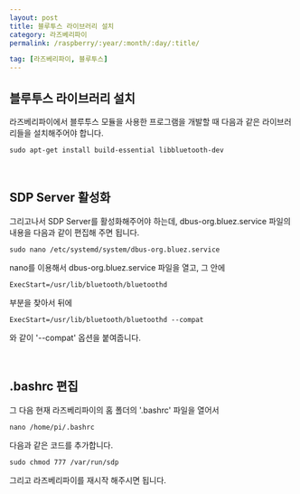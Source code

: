 ```yaml
---
layout: post
title: 블루투스 라이브러리 설치
category: 라즈베리파이
permalink: /raspberry/:year/:month/:day/:title/

tag: [라즈베리파이, 블루투스]
---
```


## 블루투스 라이브러리 설치

라즈베리파이에서 블루투스 모듈을 사용한 프로그램을 개발할 때 다음과 같은 라이브러리들을
설치해주어야 합니다.

~~~
sudo apt-get install build-essential libbluetooth-dev
~~~

<br>

## SDP Server 활성화

그리고나서 SDP Server를 활성화해주어야 하는데, dbus-org.bluez.service 파일의 내용을
다음과 같이 편집해 주면 됩니다.

~~~
sudo nano /etc/systemd/system/dbus-org.bluez.service
~~~

nano를 이용해서 dbus-org.bluez.service 파일을 열고, 그 안에

~~~
ExecStart=/usr/lib/bluetooth/bluetoothd
~~~

부분을 찾아서 뒤에

~~~
ExecStart=/usr/lib/bluetooth/bluetoothd --compat
~~~

와 같이 '--compat' 옵션을 붙여줍니다.


<br>

## .bashrc 편집

그 다음 현재 라즈베리파이의 홈 폴더의 '.bashrc' 파일을 열어서

~~~
nano /home/pi/.bashrc
~~~

다음과 같은 코드를 추가합니다.

~~~
sudo chmod 777 /var/run/sdp
~~~

그리고 라즈베리파이를 재시작 해주시면 됩니다.
